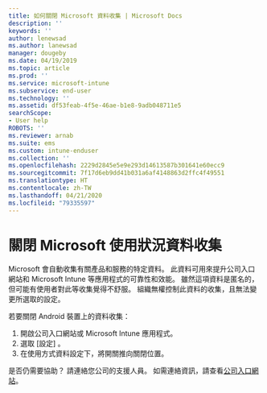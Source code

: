 ```yaml
---
title: 如何關閉 Microsoft 資料收集 | Microsoft Docs
description: ''
keywords: ''
author: lenewsad
ms.author: lanewsad
manager: dougeby
ms.date: 04/19/2019
ms.topic: article
ms.prod: ''
ms.service: microsoft-intune
ms.subservice: end-user
ms.technology: ''
ms.assetid: df53feab-4f5e-46ae-b1e8-9adb048711e5
searchScope:
- User help
ROBOTS: ''
ms.reviewer: arnab
ms.suite: ems
ms.custom: intune-enduser
ms.collection: ''
ms.openlocfilehash: 2229d2845e5e9e293d14613587b301641e60ecc9
ms.sourcegitcommit: 7f17d6eb9dd41b031a6af4148863d2ffc4f49551
ms.translationtype: HT
ms.contentlocale: zh-TW
ms.lasthandoff: 04/21/2020
ms.locfileid: "79335597"
---
```

# <a name="turn-off-microsoft-usage-data-collection"></a>關閉 Microsoft 使用狀況資料收集

Microsoft 會自動收集有關產品和服務的特定資料。 此資料可用來提升公司入口網站和 Microsoft Intune 等應用程式的可靠性和效能。 雖然這項資料是匿名的，但可能有使用者對此等收集覺得不舒服。 組織無權控制此資料的收集，且無法變更所選取的設定。   

若要關閉 Android 裝置上的資料收集：  

1. 開啟公司入口網站或 Microsoft Intune 應用程式。
2. 選取 [設定]  。
3. 在使用方式資料設定下，將開關推向關閉位置。 

是否仍需要協助？ 請連絡您公司的支援人員。 如需連絡資訊，請查看[公司入口網站](https://go.microsoft.com/fwlink/?linkid=2010980)。
